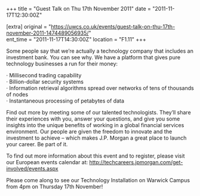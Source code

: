+++
title = "Guest Talk on Thu 17th November 2011"
date = "2011-11-17T12:30:00Z"

[extra]
original = "https://uwcs.co.uk/events/guest-talk-on-thu-17th-november-2011-1474489056935/"    
ent_time = "2011-11-17T14:30:00Z"
location = "F1.11"
+++

Some people say that we’re actually a technology company that includes an investment bank. You can see why. We have a platform that gives pure technology businesses a run for their money:

· Millisecond trading capability  
· Billion-dollar security systems  
· Information retrieval algorithms spread over networks of tens of thousands of nodes  
· Instantaneous processing of petabytes of data

Find out more by meeting some of our talented technologists. They’ll share their experiences with you, answer your questions, and give you some insights into the unique benefits of working in a global financial services environment. Our people are given the freedom to innovate and the investment to achieve – which makes J.P. Morgan a great place to launch your career. Be part of it.  
  
To find out more information about this event and to register, please visit our European events calendar at: http://techcareers.jpmorgan.com/get-involved/events.aspx

Please come along to see our Technology Installation on Warwick Campus from 4pm on Thursday 17th November\!

